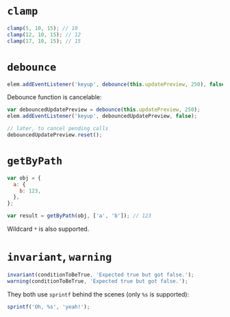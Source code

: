 # `clamp`

```js
clamp(5, 10, 15); // 10
clamp(12, 10, 15); // 12
clamp(17, 10, 15); // 15
```

# `debounce`

```js
elem.addEventListener('keyup', debounce(this.updatePreview, 250), false);
```

Debounce function is cancelable:

```js
var debouncedUpdatePreview = debounce(this.updatePreview, 250);
elem.addEventListener('keyup', debouncedUpdatePreview, false);

// later, to cancel pending calls
debouncedUpdatePreview.reset();
```

# `getByPath`

```js
var obj = {
  a: {
    b: 123,
  },
};

var result = getByPath(obj, ['a', 'b']); // 123
```

Wildcard `*` is also supported.

# `invariant`, `warning`

```js
invariant(conditionToBeTrue, 'Expected true but got false.');
warning(conditionToBeTrue, 'Expected true but got false.');
```

They both use `sprintf` behind the scenes (only `%s` is supported):

```js
sprintf('Oh, %s', 'yeah!');
```
